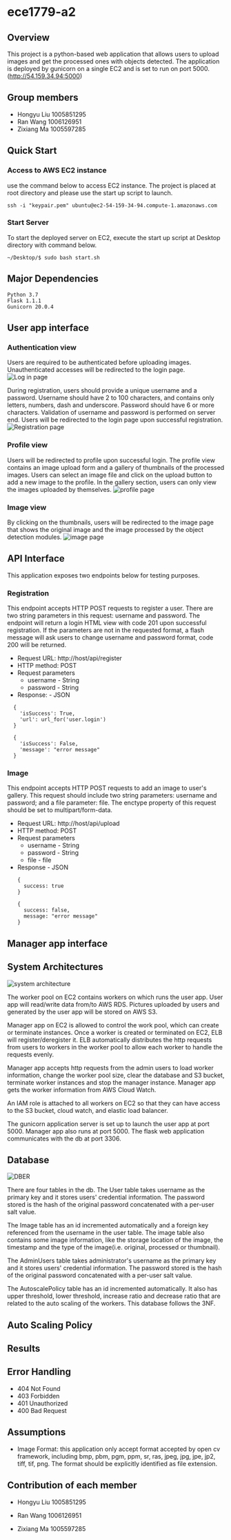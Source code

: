 # ece1779-a2

## Overview
This project is a python-based web application that allows users to upload images and get the processed ones with objects detected. The application is deployed by gunicorn on a single EC2 and is set to run on port 5000. (http://54.159.34.94:5000)

## Group members
* Hongyu Liu 1005851295   
* Ran Wang 1006126951   
* Zixiang Ma 1005597285  

## Quick Start

### Access to AWS EC2 instance
use the command below to access EC2 instance. The project is placed at root directory and please use the start up script to launch. 
```
ssh -i "keypair.pem" ubuntu@ec2-54-159-34-94.compute-1.amazonaws.com
```

### Start Server

To start the deployed server on EC2, execute the start up script at Desktop directory with command below. 
```
~/Desktop/$ sudo bash start.sh
```

## Major Dependencies
```
Python 3.7
Flask 1.1.1
Gunicorn 20.0.4
``` 

## User app interface

### Authentication view
Users are required to be authenticated before uploading images. Unauthenticated accesses will be redirected to the login page. 
![Log in page](documentation/figures/login.png)  

During registration, users should provide a unique username and a password. Username should have 2 to 100 characters, and contains only letters, numbers, dash and underscore. Password should have 6 or more characters. Validation of username and password is performed on server end. Users will be redirected to the login page upon successful registration. 
![Registration page](documentation/figures/register.png)  

### Profile view
Users will be redirected to profile upon successful login. The profile view contains an image upload form and a gallery of thumbnails of the processed images. Users can select an image file and click on the upload button to add a new image to the profile. In the gallery section, users can only view the images uploaded by themselves.
![profile page](documentation/figures/Screen&#32;Shot&#32;2020-02-12&#32;at&#32;10.39.15&#32;PM.png)  

### Image view
By clicking on the thumbnails, users will be redirected to the image page that shows the original image and the image processed by the object detection modules. 
![image page](documentation/figures/Screen&#32;Shot&#32;2020-02-14&#32;at&#32;12.21.43&#32;AM.png)  

## API Interface

This application exposes two endpoints below for testing purposes.   
  ### Registration
  This endpoint accepts HTTP POST requests to register a user. There are two string parameters in this request: username and password. The endpoint will return a login HTML view with code 201 upon successful registration. If the parameters are not in the requested format, a flash message will ask users to change username and password format, code 200 will be returned.

  * Request URL: http://host/api/register    
  * HTTP method: POST    
  * Request parameters  
    * username - String 
    * password - String
  * Response: - JSON
  ~~~
    {
      'isSuccess': True,
      'url': url_for('user.login')
    }

    {
      'isSuccess': False,
      'message': "error message"
    }
  ~~~

  ### Image
  
  This endpoint accepts HTTP POST requests to add an image to user's gallery. This request should include two string parameters: username and password; and a file parameter: file. The enctype property of this request should be set to multipart/form-data.
  * Request URL: http://host/api/upload
  * HTTP method: POST
  * Request parameters
    * username - String
    * password - String
    * file - file
  * Response - JSON
    ~~~
    {
      success: true
    }

    {
      success: false,
      message: "error message"
    }
    ~~~

## Manager app interface


## System Architectures
![system architecture](documentation/figures/a2-system_architecture.png) 

The worker pool on EC2 contains workers on which runs the user app. User app will read/write data from/to AWS RDS. Pictures uploaded by users and generated by the user app will be stored on AWS S3. 

Manager app on EC2 is allowed to control the work pool, which can create or terminate instances. Once a worker is created or terminated on EC2, ELB will register/deregister it. ELB automatically distributes the http requests from users to workers in the worker pool to allow each worker to handle the requests evenly.

Manager app accepts http requests from the admin users to load worker information, change the worker pool size, clear the database and S3 bucket, terminate worker instances and stop the manager instance. Manager app gets the worker information from AWS Cloud Watch.

An IAM role is attached to all workers on EC2 so that they can have access to the S3 bucket, cloud watch, and elastic load balancer.

The gunicorn application server is set up to launch the user app at port 5000. Manager app also runs at port 5000. The flask web application communicates with the db at port 3306.

## Database
![DBER](documentation/figures/a2-ER_diagram.png) 

There are four tables in the db. The User table takes username as the primary key and it stores users' credential information. The password stored is the hash of the original password concatenated with a per-user salt value. 

The Image table has an id incremented automatically and a foreign key referenced from the username in the user table. The image table also contains some image information, like the storage location of the image, the timestamp and the type of the image(i.e. original, processed or thumbnail). 

The AdminUsers table takes administrator's username as the primary key and it stores users' credential information. The password stored is the hash of the original password concatenated with a per-user salt value. 

The AutoscalePolicy table has an id incremented automatically. It also has upper threshold, lower threshold, increase ratio and decrease ratio that are related to the auto scaling of the workers. This database follows the 3NF.

## Auto Scaling Policy


## Results


## Error Handling

* 404 Not Found
* 403 Forbidden
* 401 Unauthorized 
* 400 Bad Request

## Assumptions
* Image Format: this application only accept format accepted by open cv framework, including bmp, pbm, pgm, ppm, sr, ras, jpeg, jpg, jpe, jp2, tiff, tif, png. The format should be explicitly identified as file extension. 

## Contribution of each member 
* Hongyu Liu 1005851295

* Ran Wang 1006126951

* Zixiang Ma 1005597285
  
